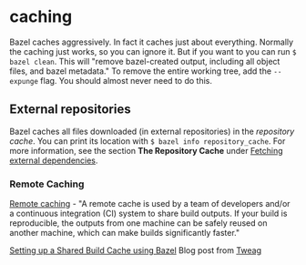 caching
=======

Bazel caches aggressively. In fact it caches just about everything.
Normally the caching just works, so you can ignore it. But if you want
to you can run `$ bazel clean`. This will "remove bazel-created output,
including all object files, and bazel metadata." To remove the entire
working tree, add the `--expunge` flag. You should almost never need to
do this.

External repositories
---------------------

Bazel caches all files downloaded (in external repositories) in the
*repository cache*. You can print its location with
`$ bazel info repository_cache`. For more information, see the section
**The Repository Cache** under [Fetching external
dependencies](https://docs.bazel.build/versions/0.28.0/guide.html#fetch).

### Remote Caching

[Remote
caching](https://docs.bazel.build/versions/master/remote-caching.html) -
"A remote cache is used by a team of developers and/or a continuous
integration (CI) system to share build outputs. If your build is
reproducible, the outputs from one machine can be safely reused on
another machine, which can make builds significantly faster."

[Setting up a Shared Build Cache using
Bazel](https://www.tweag.io/blog/2020-04-09-bazel-remote-cache/) Blog
post from [Tweag](https://www.tweag.io/)

